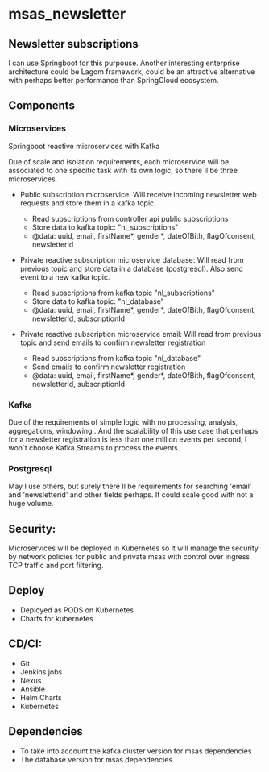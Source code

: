 # msas_newsletter

## Newsletter subscriptions

I can use Springboot for this purpouse. Another interesting enterprise architecture could be Lagom framework, could be an attractive alternative with perhaps better performance than SpringCloud ecosystem.

## Components 

### Microservices

Springboot reactive microservices with Kafka 

Due of scale and isolation requirements, each microservice will be associated to one specific task with its own logic, so there´ll be three microservices.

* Public subscription microservice: Will receive incoming newsletter web requests and store them in a kafka topic.
  * Read subscriptions from controller api public subscriptions
  * Store data to kafka topic: "nl_subscriptions"
  * @data: uuid, email, firstName*, gender*, dateOfBith, flagOfconsent, newsletterId 

* Private reactive subscription microservice database: Will read from previous topic and store data in a database (postgresql). Also send event to a new kafka topic.
  * Read subscriptions from kafka topic "nl_subscriptions" 
  * Store data to kafka topic: "nl_database"
  * @data: uuid, email, firstName*, gender*, dateOfBith, flagOfconsent, newsletterId, subscriptionId 

* Private reactive subscription microservice email: Will read from previous topic and send emails to confirm newsletter registration
  * Read subscriptions from kafka topic "nl_database" 
  * Send emails to confirm newsletter registration
  * @data: uuid, email, firstName*, gender*, dateOfBith, flagOfconsent, newsletterId, subscriptionId

### Kafka

Due of the requirements of simple logic with no processing, analysis, aggregations, windowing...And the scalability of this use case that perhaps for a newsletter registration is less than one million events per second, I won´t choose Kafka Streams to process the events. 

### Postgresql

May I use others, but surely there´ll be requirements for searching 'email' and 'newsletterid' and other fields perhaps. It could scale good with not a huge volume.


## Security:

Microservices will be deployed in Kubernetes so it will manage the security by network policies for public and private msas with control over ingress TCP traffic and port filtering. 


## Deploy

* Deployed as PODS on Kubernetes
* Charts for kubernetes

## CD/CI:

* Git
* Jenkins jobs
* Nexus
* Ansible
* Helm Charts
* Kubernetes


## Dependencies

* To take into account the kafka cluster version for msas dependencies
* The database version for msas dependencies

